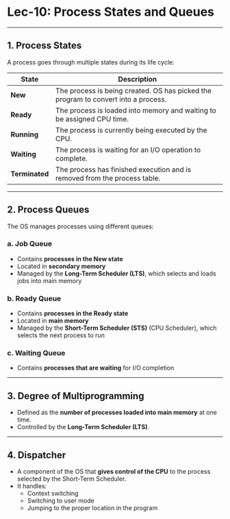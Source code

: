 # Lec-10: Process States and Queues

---

## 1. Process States

A process goes through multiple states during its life cycle:

| State       | Description |
|-------------|-------------|
| **New**     | The process is being created. OS has picked the program to convert into a process. |
| **Ready**   | The process is loaded into memory and waiting to be assigned CPU time. |
| **Running** | The process is currently being executed by the CPU. |
| **Waiting** | The process is waiting for an I/O operation to complete. |
| **Terminated** | The process has finished execution and is removed from the process table. |

---

## 2. Process Queues

The OS manages processes using different queues:

### a. Job Queue
- Contains **processes in the New state**
- Located in **secondary memory**
- Managed by the **Long-Term Scheduler (LTS)**, which selects and loads jobs into main memory

### b. Ready Queue
- Contains **processes in the Ready state**
- Located in **main memory**
- Managed by the **Short-Term Scheduler (STS)** (CPU Scheduler), which selects the next process to run

### c. Waiting Queue
- Contains **processes that are waiting** for I/O completion

---

## 3. Degree of Multiprogramming

- Defined as the **number of processes loaded into main memory** at one time.
- Controlled by the **Long-Term Scheduler (LTS)**.

---

## 4. Dispatcher

- A component of the OS that **gives control of the CPU** to the process selected by the Short-Term Scheduler.
- It handles:
  - Context switching
  - Switching to user mode
  - Jumping to the proper location in the program



